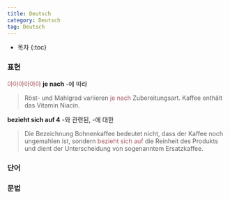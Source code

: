```yaml
---
title: Deutsch
category: Deutsch
tag: Deutsch
---
```








* 목차
{:toc}








### 표현
<span style="color:#A95762">아아아아아아</span>
**je nach** -에 따라

> Röst- und Mahlgrad variieren <span style="color:#A95762">je nach</span> Zubereitungsart. Kaffee enthält das Vitamin Niacin.

**bezieht sich auf 4** -와 관련된, -에 대한

>  Die Bezeichnung Bohnenkaffee bedeutet nicht, dass der Kaffee noch ungemahlen ist, sondern <span style="color:#A95762">bezieht sich auf</span> die Reinheit des Produkts und dient der Unterscheidung von sogenanntem Ersatzkaffee.



### 단어



### 문법
